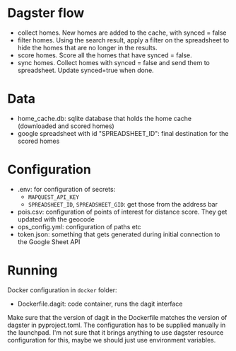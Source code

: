 # Dagster flow

- collect homes.  New homes are added to the cache, with synced = false
- filter homes.  Using the search result, apply a filter on the spreadsheet to hide the homes that are no longer in 
  the results.
- score homes.  Score all the homes that have synced = false.
- sync homes.  Collect homes with synced = false and send them to spreadsheet.  Update synced=true when done.

# Data

- home_cache.db: sqlite database that holds the home cache (downloaded and scored homes)
- google spreadsheet with id "SPREADSHEET_ID": final destination for the scored homes

# Configuration

- .env: for configuration of secrets:
  - `MAPQUEST_API_KEY`
  - `SPREADSHEET_ID`, `SPREADSHEET_GID`: get those from the address bar
- pois.csv: configuration of points of interest for distance score.  They get updated with the geocode
- ops_config.yml: configuration of paths etc
- token.json: something that gets generated during initial connection to the Google Sheet API

# Running

Docker configuration in `docker` folder:

- Dockerfile.dagit: code container, runs the dagit interface

Make sure that the version of dagit in the Dockerfile matches the 
version of dagster in pyproject.toml.
The configuration has to be supplied manually in the launchpad.  I'm not
sure that it brings anything to use dagster resource configuration for this,
maybe we should just use environment variables.
